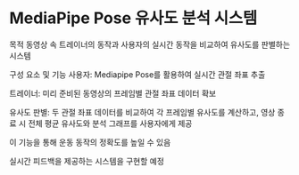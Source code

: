 # MediaPipe Pose 유사도 분석 시스템

목적
동영상 속 트레이너의 동작과 사용자의 실시간 동작을 비교하여 유사도를 판별하는 시스템

구성 요소 및 기능
사용자: Mediapipe Pose를 활용하여 실시간 관절 좌표 추출

트레이너: 미리 준비된 동영상의 프레임별 관절 좌표 데이터 확보

유사도 판별: 두 관절 좌표 데이터를 비교하여 각 프레임별 유사도를 계산하고, 영상 종료 시 전체 평균 유사도와 분석 그래프를 사용자에게 제공

이 기능을 통해 운동 동작의 정확도를 높일 수 있음


실시간 피드백을 제공하는 시스템을 구현할 예정
